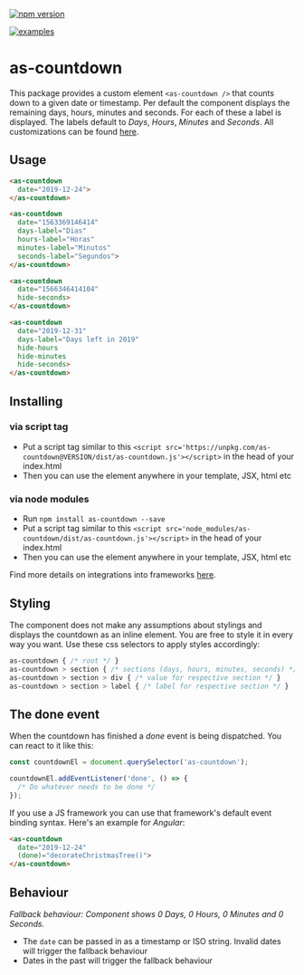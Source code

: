 [![npm version](https://img.shields.io/npm/v/as-countdown.svg)](https://www.npmjs.com/package/as-countdown)

[![examples](https://i.ibb.co/Zz6Xk7Q/example.png)](https://www.npmjs.com/package/as-countdown)

# as-countdown

This package provides a custom element `<as-countdown />` that counts down to a given date or timestamp. Per default the component displays the remaining days, hours, minutes and seconds. For each of these a label is displayed. The labels default to *Days*, *Hours*, *Minutes* and *Seconds*. All customizations can be found [here](./src/components/countdown/readme.md).

## Usage

```html
<as-countdown
  date="2019-12-24">
</as-countdown>

<as-countdown
  date="1563369146414"
  days-label="Dias"
  hours-label="Horas"
  minutes-label="Minutos"
  seconds-label="Segundos">
</as-countdown>

<as-countdown
  date="1566346414104"
  hide-seconds>
</as-countdown>

<as-countdown
  date="2019-12-31"
  days-label="Days left in 2019"
  hide-hours
  hide-minutes
  hide-seconds>
</as-countdown>
```

## Installing

### via script tag

- Put a script tag similar to this `<script src='https://unpkg.com/as-countdown@VERSION/dist/as-countdown.js'></script>` in the head of your index.html
- Then you can use the element anywhere in your template, JSX, html etc

### via node modules
- Run `npm install as-countdown --save`
- Put a script tag similar to this `<script src='node_modules/as-countdown/dist/as-countdown.js'></script>` in the head of your index.html
- Then you can use the element anywhere in your template, JSX, html etc

Find more details on integrations into frameworks [here](https://stenciljs.com/docs/overview).

## Styling

The component does not make any assumptions about stylings and displays the countdown as an inline element. You are free to style it in every way you want. Use these css selectors to apply styles accordingly:

```css
as-countdown { /* root */ }
as-countdown > section { /* sections (days, hours, minutes, seconds) */ }
as-countdown > section > div { /* value for respective section */ }
as-countdown > section > label { /* label for respective section */ }
```

## The done event

When the countdown has finished a *done* event is being dispatched. You can react to it like this:

```js
const countdownEl = document.querySelector('as-countdown');

countdownEl.addEventListener('done', () => {
  /* Do whatever needs to be done */
});
```

If you use a JS framework you can use that framework's default event binding syntax. Here's an example for *Angular*:

```html
<as-countdown
  date="2019-12-24"
  (done)="decorateChristmasTree()">
</as-countdown>
```

## Behaviour

*Fallback behaviour: Component shows 0 Days, 0 Hours, 0 Minutes and 0 Seconds.*

- The `date` can be passed in as a timestamp or ISO string. Invalid dates will trigger the fallback behaviour
- Dates in the past will trigger the fallback behaviour
